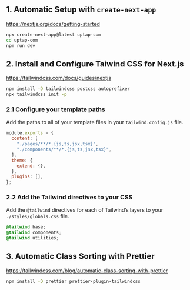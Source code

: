 ## 1. Automatic Setup with `create-next-app`

https://nextjs.org/docs/getting-started

```bash
npx create-next-app@latest uptap-com
cd uptap-com
npm run dev
```

## 2. Install and Configure Taiwind CSS for Next.js

https://tailwindcss.com/docs/guides/nextjs

```bash
npm install -D tailwindcss postcss autoprefixer
npx tailwindcss init -p
```

### 2.1 Configure your template paths

Add the paths to all of your template files in your `tailwind.config.js` file.

```javascript
module.exports = {
  content: [
    "./pages/**/*.{js,ts,jsx,tsx}",
    "./components/**/*.{js,ts,jsx,tsx}",
  ],
  theme: {
    extend: {},
  },
  plugins: [],
};
```

### 2.2 Add the Tailwind directives to your CSS

Add the `@tailwind` directives for each of Tailwind’s layers to your `./styles/globals.css` file.

```css
@tailwind base;
@tailwind components;
@tailwind utilities;
```

## 3. Automatic Class Sorting with Prettier

https://tailwindcss.com/blog/automatic-class-sorting-with-prettier

```bash
npm install -D prettier prettier-plugin-tailwindcss
```
